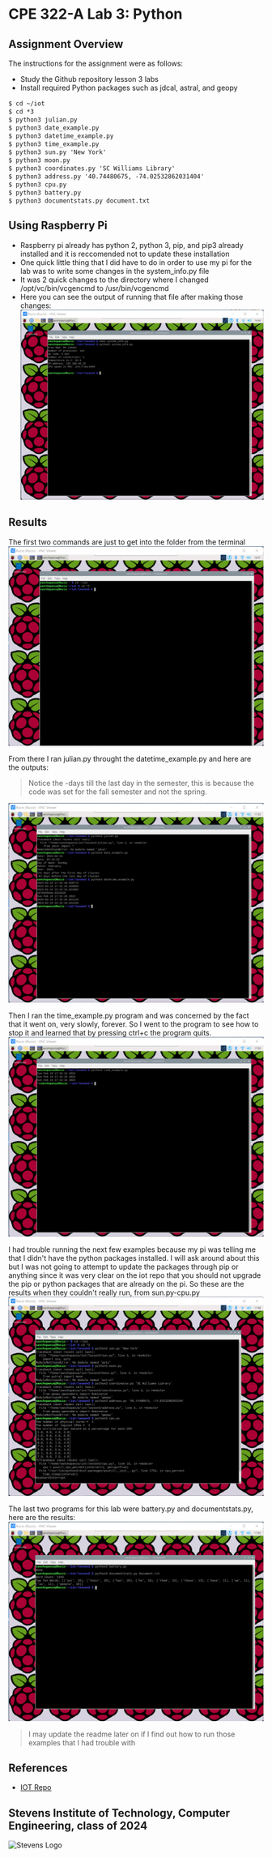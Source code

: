 # CPE 322-A Lab 3: Python

## Assignment Overview 
The instructions for the assignment were as follows:
* Study the Github repository lesson 3 labs
* Install required Python packages such as jdcal, astral, and geopy
~~~
$ cd ~/iot
$ cd *3
$ python3 julian.py
$ python3 date_example.py
$ python3 datetime_example.py
$ python3 time_example.py
$ python3 sun.py 'New York'
$ python3 moon.py
$ python3 coordinates.py 'SC Williams Library'
$ python3 address.py '40.74480675, -74.02532862031404'
$ python3 cpu.py
$ python3 battery.py
$ python3 documentstats.py document.txt
~~~

## Using Raspberry Pi 
* Raspberry pi already has python 2, python 3, pip, and pip3 already installed and it is reccomended not to update these installation 
* One quick little thing that I did have to do in order to use my pi for the lab was to write some changes in the system_info.py file
* It was 2 quick changes to the directory where I changed /opt/vc/bin/vcgencmd to /usr/bin/vcgencmd
* Here you can see the output of running that file after making those changes:
![Fixing system_info](images/fixingsysteminfo.png)

## Results
The first two commands are just to get into the folder from the terminal
![Getting into the folder](images/gettingintothefolder.png)

From there I ran julian.py throught the datetime_example.py and here are the outputs:
>Notice the -days till the last day in the semester, this is because the code was set for the fall semester and not the spring. 

![julian-datetime](images/julian-datetime.png)

Then I ran the time_example.py program and was concerned by the fact that it went on, very slowly, forever. So I went to the program to see how to stop it and learned that by pressing ctrl+c the program quits.
![time](images/time.png)

I had trouble running the next few examples because my pi was telling me that I didn't have the python packages installed. I will ask around about this but I was not going to attempt to update the packages through pip or anything since it was very clear on the iot repo that you should not upgrade the pip or python packages that are already on the pi. So these are the results when they couldn't really run, from sun.py-cpu.py
![sun-cpu](images/sun-cpu.png)

The last two programs for this lab were battery.py and documentstats.py, here are the results:
![battery-documentstats](images/battery-documentstats.png)

> I may update the readme later on if I find out how to run those examples that I had trouble with

## References
* [IOT Repo](https://github.com/kevinwlu/iot)

## Stevens Institute of Technology, Computer Engineering, class of 2024
![Stevens Logo](https://web.stevens.edu/news/newspoints/brand-logos/2020/Circular/Stevens-Circular-Logo-2020_RED.png)
